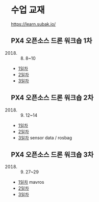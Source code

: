 
# 수업 교재

https://learn.subak.io/

## PX4 오픈소스 드론 워크숍 1차
2018. 8. 8~10

 - [1일차](1.org)
 - [2일차](2.org)
 - [3일차](3.org)

## PX4 오픈소스 드론 워크숍 2차
2018. 9. 12~14

 - [1일차](4.org)
 - [2일차](5.org)
 - [3일차](6.org) sensor data / rosbag


## PX4 오픈소스 드론 워크숍 3차
2018. 9. 27~29

 - [1일차](7.org) mavros
 - [2일차](8.org)
 - [3일차](9.org)
